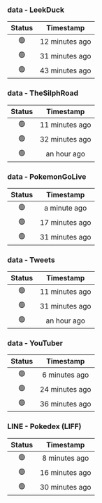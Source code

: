### data - LeekDuck
| Status | Timestamp |
|:------:|:---------:|
| 🟢 | 12 minutes ago |
| 🟢 | 31 minutes ago |
| 🟢 | 43 minutes ago |

### data - TheSilphRoad
| Status | Timestamp |
|:------:|:---------:|
| 🟢 | 11 minutes ago |
| 🟢 | 32 minutes ago |
| 🟢 | an hour ago |

### data - PokemonGoLive
| Status | Timestamp |
|:------:|:---------:|
| 🟢 | a minute ago |
| 🟢 | 17 minutes ago |
| 🟢 | 31 minutes ago |

### data - Tweets
| Status | Timestamp |
|:------:|:---------:|
| 🟢 | 11 minutes ago |
| 🟢 | 31 minutes ago |
| 🟢 | an hour ago |

### data - YouTuber
| Status | Timestamp |
|:------:|:---------:|
| 🟢 | 6 minutes ago |
| 🟢 | 24 minutes ago |
| 🟢 | 36 minutes ago |

### LINE - Pokedex (LIFF)
| Status | Timestamp |
|:------:|:---------:|
| 🟢 | 8 minutes ago |
| 🟢 | 16 minutes ago |
| 🟢 | 30 minutes ago |

